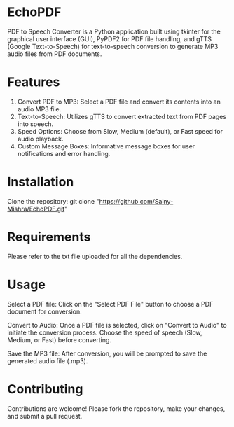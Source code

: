 # EchoPDF

PDF to Speech Converter is a Python application built using tkinter for the graphical user interface (GUI), PyPDF2 for PDF file handling, and gTTS (Google Text-to-Speech) for text-to-speech conversion to generate MP3 audio files from PDF documents.

# Features
<ol>
  <li>Convert PDF to MP3: Select a PDF file and convert its contents into an audio MP3 file.</li>
  <li>Text-to-Speech: Utilizes gTTS to convert extracted text from PDF pages into speech.</li>
  <li>Speed Options: Choose from Slow, Medium (default), or Fast speed for audio playback.</li>
  <li>Custom Message Boxes: Informative message boxes for user notifications and error handling.</li>
</ol>

# Installation
Clone the repository: git clone "https://github.com/Sainy-Mishra/EchoPDF.git"

# Requirements
Please refer to the txt file uploaded for all the dependencies.
# Usage
Select a PDF file:
Click on the "Select PDF File" button to choose a PDF document for conversion.

Convert to Audio:
Once a PDF file is selected, click on "Convert to Audio" to initiate the conversion process. Choose the speed of speech (Slow, Medium, or Fast) before converting.

Save the MP3 file:
After conversion, you will be prompted to save the generated audio file (.mp3).

# Contributing
Contributions are welcome! Please fork the repository, make your changes, and submit a pull request.
